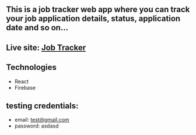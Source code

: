 ## This is a job tracker web app where you can track your job application details, status, application date and so on...

## Live site: [Job Tracker](https://job-tracker-snk.netlify.app/)

## Technologies
- React
- Firebase

## testing credentials:
- email: test@gmail.com
- password: asdasd